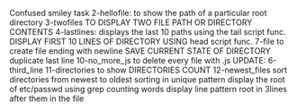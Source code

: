 Confused smiley task
2-hellofile: to show the path of a particular root directory
3-twofiles TO DISPLAY TWO FILE PATH OR DIRECTORY CONTENTS
4-lastlines: displays the last 10 paths using the tail script func.
DISPLAY FIRST 10 LINES OF DIRECTORY USING head script func.
7-file to create file ending with newline
SAVE CURRENT STATE OF DIRECTORY
duplicate last line
10-no_more_js to delete every file with .js
UPDATE: 6-third_line
11-directories to show DIRECTORIES COUNT
12-newest_files sort directories from newest to oldest
sorting in unique pattern
display the root of etc/passwd using grep
counting words
display line pattern root in 3lines after them in the file
